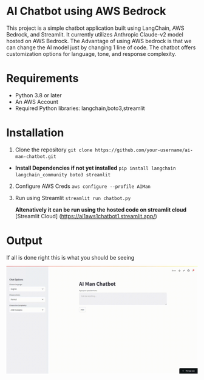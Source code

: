 # AI Chatbot using AWS Bedrock
This project is a simple chatbot application built using LangChain, AWS Bedrock, and Streamlit. 
It currently utilizes Anthropic Claude-v2 model hosted on AWS Bedrock. 
The Advantage of using AWS bedrock is that we can change the AI model just by changing 1 line of code.
The chatbot offers customization options for language, tone, and response complexity.

# Requirements
- Python 3.8 or later
- An AWS  Account
- Required Python libraries: langchain,boto3,streamlit


# Installation
1. Clone the repository
 `git clone https://github.com/your-username/ai-man-chatbot.git`


 - **Install Dependencies if not yet installed**
 `pip install langchain langchain_community boto3 streamlit`


2. Configure AWS Creds
   `aws configure --profile AIMan`

3. Run using Streamlit
   `streamlit run chatbot.py`

   **Altenatively it can be run using the hosted code on streamlit cloud**
   [Streamlit Cloud] (https://ai1aws1chatbot1.streamlit.app/)


# Output
If all is done right this is what you should be seeing

![output](SampleOutput.gif)


